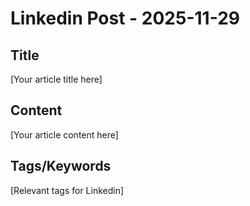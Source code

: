 # Linkedin Post - 2025-11-29

## Title
[Your article title here]

## Content
[Your article content here]

## Tags/Keywords
[Relevant tags for Linkedin]
